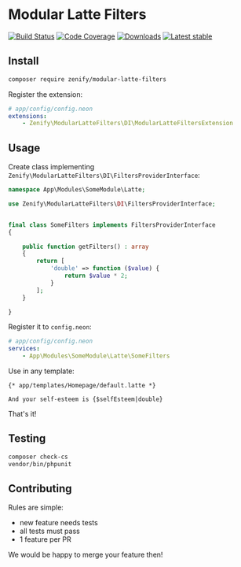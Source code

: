 # Modular Latte Filters

[![Build Status](https://img.shields.io/travis/Zenify/ModularLatteFilters.svg?style=flat-square)](https://travis-ci.org/Zenify/ModularLatteFilters)
[![Code Coverage](https://img.shields.io/scrutinizer/coverage/g/Zenify/ModularLatteFilters.svg?style=flat-square)](https://scrutinizer-ci.com/g/Zenify/ModularLatteFilters)
[![Downloads](https://img.shields.io/packagist/dt/zenify/modular-latte-filters.svg?style=flat-square)](https://packagist.org/packages/zenify/modular-latte-filters)
[![Latest stable](https://img.shields.io/packagist/v/zenify/modular-latte-filters.svg?style=flat-square)](https://packagist.org/packages/zenify/modular-latte-filters)


## Install

```sh
composer require zenify/modular-latte-filters
```

Register the extension:

```yaml
# app/config/config.neon
extensions:
	- Zenify\ModularLatteFilters\DI\ModularLatteFiltersExtension
```


## Usage

Create class implementing `Zenify\ModularLatteFilters\DI\FiltersProviderInterface`:

```php
namespace App\Modules\SomeModule\Latte;

use Zenify\ModularLatteFilters\DI\FiltersProviderInterface;


final class SomeFilters implements FiltersProviderInterface
{

	public function getFilters() : array
	{
		return [
			'double' => function ($value) {
				return $value * 2;
			}
		];
	}

}
```

Register it to `config.neon`:

```yaml
# app/config/config.neon
services:
	- App\Modules\SomeModule\Latte\SomeFilters
```

Use in any template:

```latte
{* app/templates/Homepage/default.latte *}

And your self-esteem is {$selfEsteem|double}
```

That's it!



## Testing

```sh
composer check-cs
vendor/bin/phpunit
```


## Contributing

Rules are simple:

- new feature needs tests
- all tests must pass
- 1 feature per PR

We would be happy to merge your feature then!
